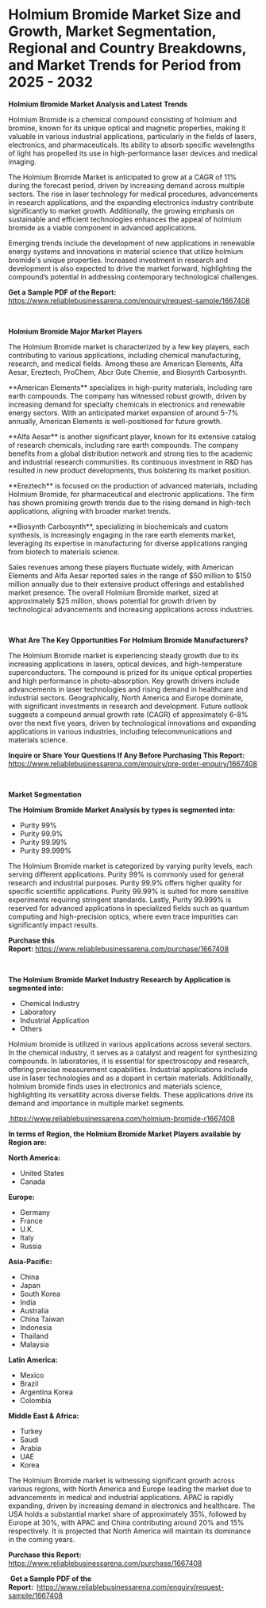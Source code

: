 <p><h1>Holmium Bromide Market Size and Growth, Market Segmentation, Regional and Country Breakdowns, and Market Trends for Period from 2025 -  2032</h1></p><p><strong>Holmium Bromide Market Analysis and Latest Trends</strong></p>
<p><p>Holmium Bromide is a chemical compound consisting of holmium and bromine, known for its unique optical and magnetic properties, making it valuable in various industrial applications, particularly in the fields of lasers, electronics, and pharmaceuticals. Its ability to absorb specific wavelengths of light has propelled its use in high-performance laser devices and medical imaging.</p><p>The Holmium Bromide Market is anticipated to grow at a CAGR of 11% during the forecast period, driven by increasing demand across multiple sectors. The rise in laser technology for medical procedures, advancements in research applications, and the expanding electronics industry contribute significantly to market growth. Additionally, the growing emphasis on sustainable and efficient technologies enhances the appeal of holmium bromide as a viable component in advanced applications. </p><p>Emerging trends include the development of new applications in renewable energy systems and innovations in material science that utilize holmium bromide's unique properties. Increased investment in research and development is also expected to drive the market forward, highlighting the compound’s potential in addressing contemporary technological challenges.</p></p>
<p><strong>Get a Sample PDF of the Report:&nbsp;</strong> <a href="https://www.reliablebusinessarena.com/enquiry/request-sample/1667408?utm_campaign=3128&utm_medium=2&utm_source=Github&utm_content=ia&utm_term=18042025&utm_id=holmium-bromide">https://www.reliablebusinessarena.com/enquiry/request-sample/1667408</a></p>
<p>&nbsp;</p>
<p><strong>Holmium Bromide Major Market Players</strong></p>
<p><p>The Holmium Bromide market is characterized by a few key players, each contributing to various applications, including chemical manufacturing, research, and medical fields. Among these are American Elements, Alfa Aesar, Ereztech, ProChem, Abcr Gute Chemie, and Biosynth Carbosynth.</p><p>**American Elements** specializes in high-purity materials, including rare earth compounds. The company has witnessed robust growth, driven by increasing demand for specialty chemicals in electronics and renewable energy sectors. With an anticipated market expansion of around 5-7% annually, American Elements is well-positioned for future growth.</p><p>**Alfa Aesar** is another significant player, known for its extensive catalog of research chemicals, including rare earth compounds. The company benefits from a global distribution network and strong ties to the academic and industrial research communities. Its continuous investment in R&D has resulted in new product developments, thus bolstering its market position.</p><p>**Ereztech** is focused on the production of advanced materials, including Holmium Bromide, for pharmaceutical and electronic applications. The firm has shown promising growth trends due to the rising demand in high-tech applications, aligning with broader market trends.</p><p>**Biosynth Carbosynth**, specializing in biochemicals and custom synthesis, is increasingly engaging in the rare earth elements market, leveraging its expertise in manufacturing for diverse applications ranging from biotech to materials science.</p><p>Sales revenues among these players fluctuate widely, with American Elements and Alfa Aesar reported sales in the range of $50 million to $150 million annually due to their extensive product offerings and established market presence. The overall Holmium Bromide market, sized at approximately $25 million, shows potential for growth driven by technological advancements and increasing applications across industries.</p></p>
<p>&nbsp;</p>
<p><strong>What Are The Key Opportunities For Holmium Bromide Manufacturers?</strong></p>
<p><p>The Holmium Bromide market is experiencing steady growth due to its increasing applications in lasers, optical devices, and high-temperature superconductors. The compound is prized for its unique optical properties and high performance in photo-absorption. Key growth drivers include advancements in laser technologies and rising demand in healthcare and industrial sectors. Geographically, North America and Europe dominate, with significant investments in research and development. Future outlook suggests a compound annual growth rate (CAGR) of approximately 6-8% over the next five years, driven by technological innovations and expanding applications in various industries, including telecommunications and materials science.</p></p>
<p><strong>Inquire or Share Your Questions If Any Before Purchasing This Report:</strong> <a href="https://www.reliablebusinessarena.com/enquiry/pre-order-enquiry/1667408?utm_campaign=3128&utm_medium=2&utm_source=Github&utm_content=ia&utm_term=18042025&utm_id=holmium-bromide">https://www.reliablebusinessarena.com/enquiry/pre-order-enquiry/1667408</a></p>
<p>&nbsp;</p>
<p><strong>Market Segmentation</strong></p>
<p><strong>The Holmium Bromide Market Analysis by types is segmented into:</strong></p>
<p><ul><li>Purity 99%</li><li>Purity 99.9%</li><li>Purity 99.99%</li><li>Purity 99.999%</li></ul></p>
<p><p>The Holmium Bromide market is categorized by varying purity levels, each serving different applications. Purity 99% is commonly used for general research and industrial purposes. Purity 99.9% offers higher quality for specific scientific applications. Purity 99.99% is suited for more sensitive experiments requiring stringent standards. Lastly, Purity 99.999% is reserved for advanced applications in specialized fields such as quantum computing and high-precision optics, where even trace impurities can significantly impact results.</p></p>
<p><strong>Purchase this Report:&nbsp;</strong><a href="https://www.reliablebusinessarena.com/purchase/1667408?utm_campaign=3128&utm_medium=2&utm_source=Github&utm_content=ia&utm_term=18042025&utm_id=holmium-bromide">https://www.reliablebusinessarena.com/purchase/1667408</a></p>
<p>&nbsp;</p>
<p><strong>The Holmium Bromide Market Industry Research by Application is segmented into:</strong></p>
<p><ul><li>Chemical Industry</li><li>Laboratory</li><li>Industrial Application</li><li>Others</li></ul></p>
<p><p>Holmium bromide is utilized in various applications across several sectors. In the chemical industry, it serves as a catalyst and reagent for synthesizing compounds. In laboratories, it is essential for spectroscopy and research, offering precise measurement capabilities. Industrial applications include use in laser technologies and as a dopant in certain materials. Additionally, holmium bromide finds uses in electronics and materials science, highlighting its versatility across diverse fields. These applications drive its demand and importance in multiple market segments.</p></p>
<p><a href="https://www.reliablebusinessarena.com/holmium-bromide-r1667408?utm_campaign=3128&utm_medium=2&utm_source=Github&utm_content=ia&utm_term=18042025&utm_id=holmium-bromide">&nbsp;https://www.reliablebusinessarena.com/holmium-bromide-r1667408</a></p>
<p><strong>In terms of Region, the Holmium Bromide Market Players available by Region are:</strong></p>
<p>
    <p> <strong> North America: </strong>
        <ul>
            <li>United States</li>
            <li>Canada</li>
        </ul>
        </p> 
    <p> <strong> Europe: </strong>
        <ul>
            <li>Germany</li>
            <li>France</li>
            <li>U.K.</li>
            <li>Italy</li>
            <li>Russia</li>
        </ul>
        </p> 
    <p> <strong> Asia-Pacific: </strong>
        <ul>
            <li>China</li>
            <li>Japan</li>
            <li>South Korea</li>
            <li>India</li>
            <li>Australia</li>
            <li>China Taiwan</li>
            <li>Indonesia</li>
            <li>Thailand</li>
            <li>Malaysia</li>
        </ul>
        </p> 
    <p> <strong> Latin America: </strong>
        <ul>
            <li>Mexico</li>
            <li>Brazil</li>
            <li>Argentina Korea</li>
            <li>Colombia</li>
        </ul>
        </p> 
    <p> <strong> Middle East & Africa: </strong>
        <ul>
            <li>Turkey</li>
            <li>Saudi</li>
            <li>Arabia</li>
            <li>UAE</li>
            <li>Korea</li>
        </ul>
    </p>
    </p>
<p><p>The Holmium Bromide market is witnessing significant growth across various regions, with North America and Europe leading the market due to advancements in medical and industrial applications. APAC is rapidly expanding, driven by increasing demand in electronics and healthcare. The USA holds a substantial market share of approximately 35%, followed by Europe at 30%, with APAC and China contributing around 20% and 15% respectively. It is projected that North America will maintain its dominance in the coming years.</p></p>
<p><strong>Purchase this Report: </strong><a href="https://www.reliablebusinessarena.com/purchase/1667408?utm_campaign=3128&utm_medium=2&utm_source=Github&utm_content=ia&utm_term=18042025&utm_id=holmium-bromide">https://www.reliablebusinessarena.com/purchase/1667408</a></p>
<p>&nbsp;<strong>Get a Sample PDF of the Report:&nbsp;&nbsp;</strong><a href="https://www.reliablebusinessarena.com/enquiry/request-sample/1667408?utm_campaign=3128&utm_medium=2&utm_source=Github&utm_content=ia&utm_term=18042025&utm_id=holmium-bromide">https://www.reliablebusinessarena.com/enquiry/request-sample/1667408</a></p>
<p><strong></strong></p>
<p><p></p><p></p><p></p></p>
